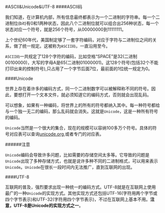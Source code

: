 #ASCII&Unicode&UTF-8
####ASCII码

我们知道，在计算机内部，所有信息最终都表示为一个二进制的字符串。每一个二进制位(bit)有0和1两种状态，因此八个二进制位就可以组合出256种状态，每一个状态对应一个符号，就是256个符号，从00000000到11111111。

上个世纪60年代，美国制定够了一套字符编码，对应于字符与二进制位之间的关系，做了统一规定。这被称为`ASCII码`，一直沿用至今。

`ASCII码`一共规定了128个字符的编码，比如空格“SPACE”是32(二进制00100000)，大写的字母A是65(二进制01000001)。这128个符号(包括32个不能打印出来的控制符号),只占用了一个字节后面7位，最前面的1位统一规定为0。

####Unicode

世界上存在着许多的编码方式，同一个二进制数字可以被解释称不同的符号。因此，要想打开一个文本文件，就必须知道它的编码方式，否则就会出现乱码。

可以想象，如果有一种编码，将世界上的所有的符号都纳入其中。每一种符号都给与一个独一无二的编码，那么乱码就会消失。这就是`Unicode`，这是一种所有符号的编码。

`Unicode`当然是一个很大的集合，现在的规模可以容纳100多万个符号。具体的符号对应表可以查询[unicode.org](unicode.org),或者专门的对应表。

######注意

`Unicode`编码会导致许多问题，比如需要的存储空间太多等。它导致的问题是`Unicode`出现了多种存储方式，也就是说许多种不同的二进制格式，可以用来表示`Unicode`。`Unicode`在很长一段时间内无法推广，直到互联网的出现。

####UTF-8

互联网的普及，强烈要求出现一种统一的编码方式。UTF-8就是在互联网上使用最广的一种`Unicode`的实现方式。其他实现方式还包括UTF-16(字符用两个字节或四个字节表示)和UTF-32(字符用四个字节表示)，不过在互联网上基本不用。**注意，UTF-8是Unicode的实现方式之一**。